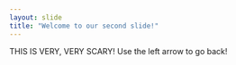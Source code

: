```yaml
---
layout: slide
title: "Welcome to our second slide!"
---
```



THIS IS VERY, VERY SCARY!
Use the left arrow to go back!

